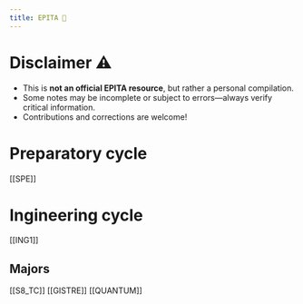 ```yaml
---
title: EPITA 🏫
---
```


# Disclaimer ⚠️

- This is **not an official EPITA resource**, but rather a personal compilation.
- Some notes may be incomplete or subject to errors—always verify critical information.
- Contributions and corrections are welcome!

# Preparatory cycle 

[[SPE]]

# Ingineering cycle

[[ING1]]

## Majors

[[S8_TC]]
[[GISTRE]]
[[QUANTUM]]

